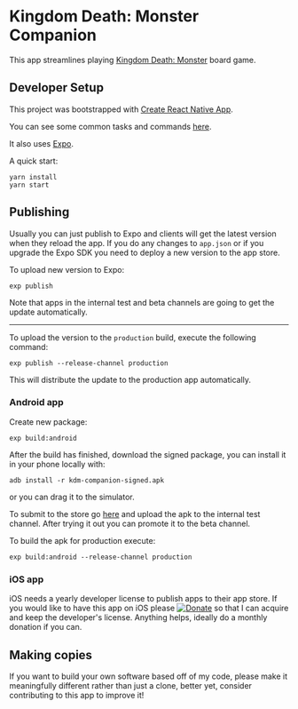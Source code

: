 # Kingdom Death: Monster Companion

This app streamlines playing [Kingdom Death: Monster](http://kingdomdeath.com/) board game.

## Developer Setup

This project was bootstrapped with [Create React Native App](https://github.com/react-community/create-react-native-app).

You can see some common tasks and commands [here](https://github.com/react-community/create-react-native-app/blob/master/react-native-scripts/template/README.md).

It also uses [Expo](https://docs.expo.io).

A quick start:

```
yarn install
yarn start
```

## Publishing

Usually you can just publish to Expo and clients will get the latest version when they reload the app.
If you do any changes to `app.json` or if you upgrade the Expo SDK you need to deploy a new version to the app store.

To upload new version to Expo:

```
exp publish
```

Note that apps in the internal test and beta channels are going to get the update automatically.

---

To upload the version to the `production` build, execute the following command:

```
exp publish --release-channel production
```

This will distribute the update to the production app automatically.

### Android app

Create new package:

```
exp build:android
```

After the build has finished, download the signed package, you can install it in your phone locally with:

```
adb install -r kdm-companion-signed.apk
```

or you can drag it to the simulator.

To submit to the store go [here](https://play.google.com/apps/publish/) and upload the apk to the internal test channel.
After trying it out you can promote it to the beta channel.

To build the apk for production execute:

```
exp build:android --release-channel production
```

### iOS app

iOS needs a yearly developer license to publish apps to their app store. If you would like
to have this app on iOS please [![Donate](https://img.shields.io/badge/Donate-PayPal-green.svg)](https://www.paypal.com/cgi-bin/webscr?cmd=_donations&business=DZNFFEH9A9B4W&lc=US&item_number=kdm%2dcompanion&currency_code=USD&bn=PP%2dDonationsBF%3abtn_donate_SM%2egif%3aNonHosted)
so that I can acquire and keep the developer's license. Anything helps, ideally do a monthly donation if you can.

## Making copies

If you want to build your own software based off of my code, please make it meaningfully
different rather than just a clone, better yet, consider contributing to this app to improve it!
